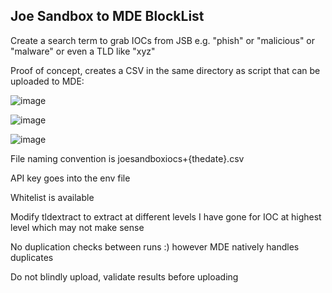 ## Joe Sandbox to MDE BlockList ###

Create a search term to grab IOCs from JSB e.g. "phish" or "malicious" or "malware" or even a TLD like "xyz"  

Proof of concept, creates a CSV in the same directory as script that can be uploaded to MDE:  

![image](https://github.com/jkerai1/JoeSandBoxToMDEBlockList/assets/55988027/db91bef8-7537-4aa8-afe2-e28eb6163717)

![image](https://github.com/jkerai1/JoeSandBoxToMDEBlockList/assets/55988027/42c01dc6-d536-4db0-9675-b8259ff116f2)

![image](https://github.com/jkerai1/JoeSandBoxToMDEBlockList/assets/55988027/e120669a-07ce-4b6a-b7f2-2fa36a9711b0)

File naming convention is joesandboxiocs+{thedate}.csv  

API key goes into the env file  

Whitelist is available 

Modify tldextract to extract at different levels I have gone for IOC at highest level which may not make sense  

No duplication checks between runs :) however MDE natively handles duplicates  

Do not blindly upload, validate results before uploading 
